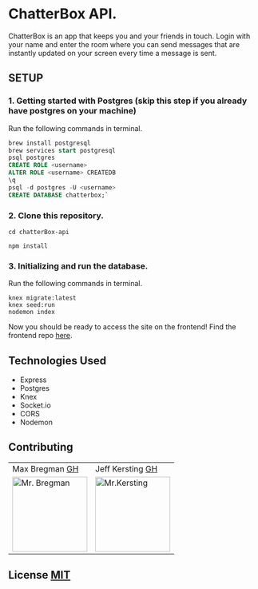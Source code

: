 # ChatterBox API. 
ChatterBox is an app that keeps you and your friends in touch. Login with your name and enter the room where you can send messages that are instantly updated on your screen every time a message is sent.


## SETUP

### 1. Getting started with Postgres (skip this step if you already have postgres on your machine)
Run the following commands in terminal. 

```SQL
brew install postgresql
brew services start postgresql
psql postgres
CREATE ROLE <username>
ALTER ROLE <username> CREATEDB
\q
psql -d postgres -U <username>
CREATE DATABASE chatterbox;`
```

### 2. Clone this repository. 
`cd chatterBox-api`

`npm install`


### 3. Initializing and run the database. 
Run the following commands in terminal. 
```
knex migrate:latest
knex seed:run
nodemon index
```

Now you should be ready to access the site on the frontend! Find the frontend repo [here](https://github.com/JeffKersting/chatterBox).

## Technologies Used
<ul>
  <li>Express</li> 
  <li>Postgres</li> 
  <li>Knex</li> 
  <li>Socket.io</li> 
  <li>CORS</li> 
  <li>Nodemon</li>   
</ul>

## Contributing
<table>
  <tr>
    <td> Max Bregman <a href="https://github.com/Max9545">GH</td>
    <td> Jeff Kersting <a href="https://github.com/JeffKersting">GH</td>
  </tr>
<td><img src="https://avatars.githubusercontent.com/u/67295227?s=460&u=ad5787c63676987806b88f2bf84a34b45a5a5e98&v=4" alt="Mr. Bregman"
 width="150" height="auto" /></td>
 <td><img src="https://avatars.githubusercontent.com/u/69732297?s=460&u=00030864e625ff24c4d8f902473b89e6f0c450ac&v=4" alt="Mr.Kersting"
 width="150" height="auto" /></td>
</table>

## License [MIT](https://choosealicense.com/licenses/mit/)
